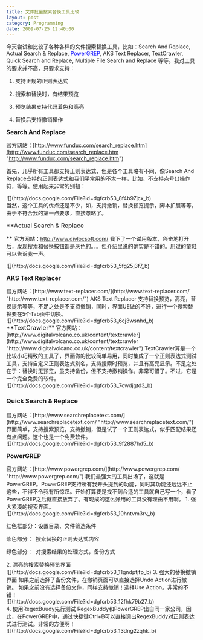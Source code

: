 ```yaml
---
title: 文件批量搜索替换工具比较
layout: post
category: Programming
date: 2009-07-25 12:40:00
---
```


今天尝试和比较了各种各样的文件搜索替换工具，比如：Search And Replace, Actual Search &amp; Replace, <span style="color: #0000ff;">PowerGREP</span>, AKS Text Replacer, TextCrawler, Quick Search and Replace, Multiple File Search and Replace 等等。我对工具的要求并不高，只要求支持：

1. 支持正规的正则表达式

2. 搜索和替换时，有结果预览

3. 预览结果支持代码着色和高亮

4. 替换后支持撤销操作

<font size="3">**Search And Replace**</font>

官方网站：[http://www.funduc.com/search_replace.htm](http://www.funduc.com/search_replace.htm "http://www.funduc.com/search_replace.htm")

首先，几乎所有工具都支持正则表达式，但是各个工具略有不同，像<span>Search And Replace</span><span>支持的正则表达式和我们平常用的不太一样，比如，不支持点号(.)操作符，等等。使用起来非常的别扭：</span>

<div id="z08g" style="text-align: left;">![](http://docs.google.com/File?id=dgfcrb53_8f4b97jcx_b)</div>

<span>
当然，这个工具的优点还是不少，如，支持撤销，替换预览提示，脚本扩展等等。由于不符合我的第一点要求，直接忽略了。</span>

<font size="3">**Actual Search &amp; Replace

**</font>
<span>
官方网站：</span>[<span>http://www.divlocsoft.com/</span>](http://www.divlocsoft.com/ "http://www.divlocsoft.com/")
<span>
我下了一个试用版本，兴奋地打开后，发现搜索和替换按钮都是灰色的。。。但介绍里说的确实是不错的。用过的童鞋可以告诉我一声。</span>

<div id="i:1u" style="text-align: left;">
<div id="swtw" style="text-align: left;">![](http://docs.google.com/File?id=dgfcrb53_5fg25j3f7_b)

<font size="3">**AKS Text Replacer**</font>

<span>
官方网站：</span>[<span>http://www.text-replacer.com/</span>](http://www.text-replacer.com/ "http://www.text-replacer.com/")
<span>
AKS Text Replacer 支持替换预览，高亮，替换提示等等，不足之处是不支持撤销，同时，界面UE做的不好，进行一个搜索替换要在5个Tab页中切换。</span>

<div id="y15." style="text-align: left;">![](http://docs.google.com/File?id=dgfcrb53_6cj3wsnhd_b)</div>

</div>
</div>
<font size="3">**TextCrawler**</font>

<span>
官方网站：</span>[<span>http://www.digitalvolcano.co.uk/content/textcrawler</span>](http://www.digitalvolcano.co.uk/content/textcrawler "http://www.digitalvolcano.co.uk/content/textcrawler")
<span>
TextCrawler算是一个比较小巧精致的工具了，界面做的比较简单易用，同时集成了一个正则表达式测试工具，支持自定义正则表达式别名，支持搜索时预览，并且有高亮显示。</span><span>不足之处在于：替换时无预览，虽支持备份，但不支持撤销操作。</span><span>非常可惜了。不过，它是一个完全免费的软件。</span>

<div id="kqps" style="text-align: left;">![](http://docs.google.com/File?id=dgfcrb53_7cwdjgtd3_b)</div>

### <span>Quick Search &amp; Replace</span>
<span>
官方网站：</span>[<span>http://www.searchreplacetext.com/</span>](http://www.searchreplacetext.com/ "http://www.searchreplacetext.com/")
<span>
界面简单，支持搜索预览，支持撤销，但是试了一个正则表达式，似乎匹配结果还有点问题。这个也是一个免费软件。</span>

<div id="z7w7" style="text-align: left;">![](http://docs.google.com/File?id=dgfcrb53_9f2887hd5_b)</div>

<font size="3">**PowerGREP**</font>

<span>
官方网站：</span>[<span>http://www.powergrep.com/</span>](http://www.powergrep.com/ "http://www.powergrep.com/")
<span>
我们最强大的工具出场了，这就是PowerGREP。PowerGREP支持所有我开头提到的功能，同时其功能还远远不止这些，不得不令我有所惊叹。开始打算要是找不到合适的工具就自己写一个，看了PowerGREP之后就直接放弃了。有现成的这么好用的工具没有理由不用啊。</span>

<span>
1. 强大紧凑的搜索界面。</span>

<div id="l00v" style="text-align: left;">![](http://docs.google.com/File?id=dgfcrb53_10hntvm3rv_b)</div>

<span>红色框部分</span><span>：设置目录、文件筛选条件</span>

<span>紫色部分</span><span>：&nbsp; 搜索替换的正则表达式内容</span>

<span>绿色部分</span><span>：&nbsp; 对搜索结果的处理方式，备份方式</span>

<span>
2. 漂亮的搜索替换预览界面</span>

<div id="sgr:" style="text-align: left;">![](http://docs.google.com/File?id=dgfcrb53_11gndptjfp_b)

<span>
3. 强大的替换撤销界面</span>

<span>
如果之前选择了备份文件，在撤销页面可以直接选择Undo Action进行撤销。</span>
<span>
如果之前没有选择备份文件，同样支持撤销！选择Use Action。非常的不错！</span>

<div id="txzs" style="text-align: left;">![](http://docs.google.com/File?id=dgfcrb53_12fhk79b27_b)</div>

</div><span>
4. 使用</span><span>RegexBuudy</span><span>先行测试</span>

<span>
RegexBuddy和PowerGREP出自同一家公司，因此，在PowerGREP中，通过快捷键</span><span>Ctrl+B</span><span>可以直接调出RegexBuddy对正则表达式进行测试。非常的方便啊！</span>

<div id="ajqa" style="text-align: left;">![](http://docs.google.com/File?id=dgfcrb53_13dng2zqhk_b)</div>
